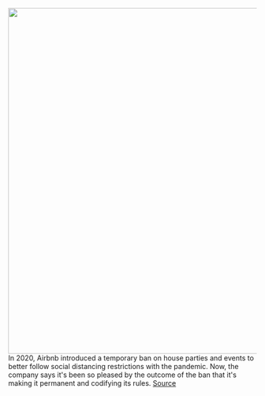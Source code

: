<img src='https://cdn.vox-cdn.com/thumbor/RjM3-XVCLL1p8fzjTyGrOn6aHjg=/0x0:2400x1600/1200x800/filters:focal(1008x608:1392x992)/cdn.vox-cdn.com/uploads/chorus_image/image/71023360/airbnb.0.png' width='700px' /><br/>
In 2020, Airbnb introduced a temporary ban on house parties and events to better follow social distancing restrictions with the pandemic. Now, the company says it's been so pleased by the outcome of the ban that it's making it permanent and codifying its rules.
<a href='https://www.theverge.com/2022/6/28/23186141/airbnb-party-ban-policy-16-person-occupancy-limit-lifted'> Source <a/>